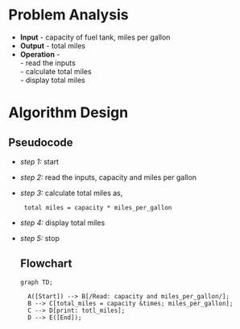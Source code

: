 # Problem Analysis
+ **Input** - capacity of fuel tank, miles per gallon
+ **Output** - total  miles
+ **Operation** -\
               - read the inputs\
               - calculate total miles\
               - display total miles
# Algorithm Design 
## Pseudocode 
+ *step 1:* start
+ *step 2:* read the inputs, capacity and miles per gallon
+ *step 3:* calculate total miles as,
   ```
    total miles = capacity * miles_per_gallon
   ```
+ *step 4:* display total miles
+ *step 5:* stop
  ## Flowchart
  
  ```mermaid
  graph TD;

    A([Start]) --> B[/Read: capacity and miles_per_gallon/];
    B --> C[total_miles = capacity &times; miles_per_gallon];
    C --> D[print: totl_miles];
    D --> E([End]);
    

        
